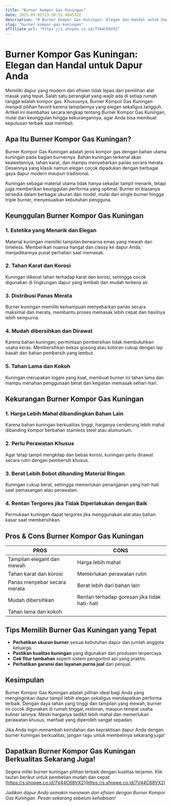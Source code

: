 ```yaml
---
title: "Burner Kompor Gas Kuningan"
date: 2025-09-02T13:50:51.404532Z
description: "# Burner Kompor Gas Kuningan: Elegan dan Handal untuk Dapur Anda..."
slug: "burner-kompor-gas-kuningan"
affiliate_url: "https://s.shopee.co.id/7V44C68VX2"
---
```

# Burner Kompor Gas Kuningan: Elegan dan Handal untuk Dapur Anda

Memiliki dapur yang modern dan efisien tidak lepas dari pemilihan alat masak yang tepat. Salah satu perangkat yang wajib ada di setiap rumah tangga adalah kompor gas. Khususnya, Burner Kompor Gas Kuningan menjadi pilihan favorit karena tampilannya yang elegan sekaligus tangguh. Artikel ini membahas secara lengkap tentang Burner Kompor Gas Kuningan, mulai dari keunggulan hingga kekurangannya, agar Anda bisa membuat keputusan terbaik saat membeli.

## Apa Itu Burner Kompor Gas Kuningan?

Burner Kompor Gas Kuningan adalah jenis kompor gas dengan bahan utama kuningan pada bagian burnernya. Bahan kuningan terkenal akan keawetannya, tahan karat, dan mampu menyebarkan panas secara merata. Desainnya yang klasik namun elegan cocok dipadukan dengan berbagai gaya dapur modern maupun tradisional.

Kuningan sebagai material utama tidak hanya sekadar tampil menarik, tetapi juga memberikan keunggulan performa yang optimal. Burner ini biasanya tersedia dalam berbagai ukuran dan model, mulai dari single burner hingga triple burner, menyesuaikan kebutuhan pengguna.

## Keunggulan Burner Kompor Gas Kuningan

### 1. Estetika yang Menarik dan Elegan

Material kuningan memiliki tampilan berwarna emas yang mewah dan timeless. Memberikan nuansa hangat dan classy ke dapur Anda, menjadikannya pusat perhatian saat memasak.

### 2. Tahan Karat dan Korosi

Kuningan dikenal tahan terhadap karat dan korosi, sehingga cocok digunakan di lingkungan dapur yang lembab dan mudah terkena air.

### 3. Distribusi Panas Merata

Burner kuningan memiliki kemampuan menyebarkan panas secara maksimal dan merata, membantu proses memasak lebih cepat dan hasilnya lebih sempurna.

### 4. Mudah dibersihkan dan Dirawat

Karena bahan kuningan, permintaan pembersihan tidak membutuhkan usaha keras. Membersihkan bekas gosong atau kotoran cukup dengan lap basah dan bahan pembersih yang lembut.

### 5. Tahan Lama dan Kokoh

Kuningan merupakan logam yang kuat, membuat burner ini tahan lama dan mampu menahan penggunaan berat dari kegiatan memasak sehari-hari.

## Kekurangan Burner Kompor Gas Kuningan

### 1. Harga Lebih Mahal dibandingkan Bahan Lain

Karena bahan kuningan berkualitas tinggi, harganya cenderung lebih mahal dibanding kompor berbahan stainless steel atau alumunium.

### 2. Perlu Perawatan Khusus

Agar tetap tampil mengkilap dan bebas korosi, kuningan perlu dirawat secara rutin dengan pembersih khusus.

### 3. Berat Lebih Bobot dibanding Material Ringan

Kuningan cukup berat, sehingga memerlukan penanganan yang hati-hati saat pemasangan atau perawatan.

### 4. Rentan Tergores jika Tidak Diperlakukan dengan Baik

Permukaan kuningan dapat tergores jika menggunakan alat atau bahan kasar saat membersihkan.

## Pros & Cons Burner Kompor Gas Kuningan

| PROS                         | CONS                                       |
|------------------------------|--------------------------------------------|
| Tampilan elegant dan mewah  | Harga lebih mahal                        |
| Tahan karat dan korosi     | Memerlukan perawatan rutin             |
| Panas menyebar secara merata | Berat lebih dari bahan lain             |
| Mudah dibersihkan          | Rentan terhadap goresan jika tidak hati-hati |
| Tahan lama dan kokoh        |                                              |

## Tips Memilih Burner Gas Kuningan yang Tepat

- **Perhatikan ukuran burner** sesuai kebutuhan dapur dan jumlah anggota keluarga.
- **Pastikan kualitas kuningan** yang digunakan dari produsen terpercaya.
- **Cek fitur tambahan** seperti sistem pengontrol api yang praktis.
- **Perhatikan garansi dan layanan purna jual** dari penjual.

## Kesimpulan

Burner Kompor Gas Kuningan adalah pilihan ideal bagi Anda yang menginginkan dapur tampil lebih elegan sekaligus mendapatkan performa terbaik. Dengan daya tahan yang tinggi dan tampilan yang mewah, burner ini cocok digunakan di rumah tinggal, restoran, maupun tempat usaha kuliner lainnya. Meski harganya sedikit lebih mahal dan memerlukan perawatan khusus, manfaat yang diperoleh sangat sepadan.

Jika Anda ingin menambah keindahan dan kepraktisan dapur Anda dengan burner kuningan berkualitas, jangan ragu untuk membelinya sekarang juga!

## Dapatkan Burner Kompor Gas Kuningan Berkualitas Sekarang Juga!

Segera miliki burner kuningan pilihan terbaik dengan kualitas terjamin. Klik tautan berikut untuk pembelian mudah dan cepat: [https://s.shopee.co.id/7V44C68VX2](https://s.shopee.co.id/7V44C68VX2)

*Jadikan dapur Anda semakin menawan dan efisien dengan Burner Kompor Gas Kuningan. Pesan sekarang sebelum kehabisan!*